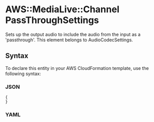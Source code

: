 # AWS::MediaLive::Channel PassThroughSettings<a name="aws-properties-medialive-channel-passthroughsettings"></a>

Sets up the output audio to include the audio from the input as a 'passthrough'\. This element belongs to AudioCodecSettings\.

## Syntax<a name="aws-properties-medialive-channel-passthroughsettings-syntax"></a>

To declare this entity in your AWS CloudFormation template, use the following syntax:

### JSON<a name="aws-properties-medialive-channel-passthroughsettings-syntax.json"></a>

```
{
}
```

### YAML<a name="aws-properties-medialive-channel-passthroughsettings-syntax.yaml"></a>

```
```